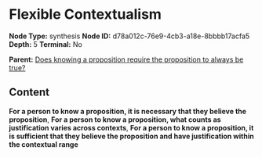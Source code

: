 # Flexible Contextualism

**Node Type:** synthesis
**Node ID:** d78a012c-76e9-4cb3-a18e-8bbbb17acfa5
**Depth:** 5
**Terminal:** No

**Parent:** [Does knowing a proposition require the proposition to always be true?](does-knowing-a-proposition-require-the-proposition-to-always-be-true-antithesis-045feb3f-d339-4239-b9d6-0b3e06b79d6e.md)

## Content

**For a person to know a proposition, it is necessary that they believe the proposition**, **For a person to know a proposition, what counts as justification varies across contexts**, **For a person to know a proposition, it is sufficient that they believe the proposition and have justification within the contextual range**
